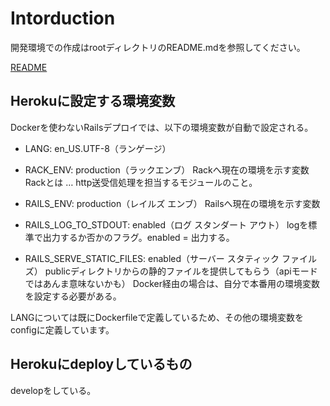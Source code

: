 # Intorduction

開発環境での作成はrootディレクトリのREADME.mdを参照してください。

[README](../README.md)

## Herokuに設定する環境変数

Dockerを使わないRailsデプロイでは、以下の環境変数が自動で設定される。

- LANG: en_US.UTF-8（ランゲージ）

- RACK_ENV: production（ラックエンブ）
Rackへ現在の環境を示す変数
Rackとは … http送受信処理を担当するモジュールのこと。

- RAILS_ENV: production（レイルズ エンブ）
Railsへ現在の環境を示す変数

- RAILS_LOG_TO_STDOUT: enabled（ログ スタンダート アウト）
logを標準で出力するか否かのフラグ。enabled = 出力する。

- RAILS_SERVE_STATIC_FILES: enabled（サーバー スタティック ファイルズ）
publicディレクトリからの静的ファイルを提供してもらう（apiモードではあんま意味ないかも）
Docker経由の場合は、自分で本番用の環境変数を設定する必要がある。

LANGについては既にDockerfileで定義しているため、その他の環境変数をconfigに定義しています。

## Herokuにdeployしているもの

developをしている。

